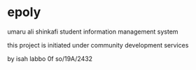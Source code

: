 # epoly
umaru ali shinkafi student information management system

this project is initiated under community development services

by isah labbo 0f so/19A/2432
